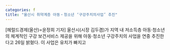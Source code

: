 ```yaml
---
categories: f
title: "울산시 취약계층 아동‧청소년 ‘구강주치의사업’ 추진"
---
```

[헤럴드경제(울산)=윤정희 기자] 울산시(시장 김두겸)가 지역 내 저소득층 아동‧청소년의 체계적인 구강 보건서비스 제공을 위해 아동‧청소년 구강주치의 사업을 연중 추진한다고 26일 밝혔다. 이 사업은 유치가 빠지고 